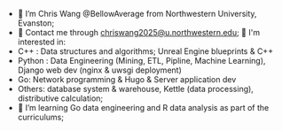 - 👋 I’m Chris Wang @BellowAverage from Northwestern University, Evanston;
- 📧 Contact me through chriswang2025@u.northwestern.edu; 👀 I'm interested in:
-   C++ : Data structures and algorithms; Unreal Engine blueprints & C++
-   Python : Data Engineering (Mining, ETL, Pipline, Machine Learning), Django web dev (nginx & uwsgi deployment)
-   Go: Network programming & Hugo & Server application dev
-   Others: database system & warehouse, Kettle (data processing), distributive calculation;
- 🌱 I’m learning Go data engineering and R data analysis as part of the curriculums;
